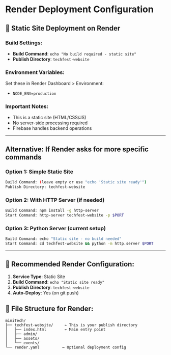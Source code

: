 # Render Deployment Configuration

## 🚀 Static Site Deployment on Render

### Build Settings:

- **Build Command**: `echo "No build required - static site"`
- **Publish Directory**: `techfest-website`

### Environment Variables:

Set these in Render Dashboard > Environment:

- `NODE_ENV=production`

### Important Notes:

- This is a static site (HTML/CSS/JS)
- No server-side processing required
- Firebase handles backend operations

---

## Alternative: If Render asks for more specific commands

### Option 1: Simple Static Site

```bash
Build Command: (leave empty or use "echo 'Static site ready'")
Publish Directory: techfest-website
```

### Option 2: With HTTP Server (if needed)

```bash
Build Command: npm install -g http-server
Start Command: http-server techfest-website -p $PORT
```

### Option 3: Python Server (current setup)

```bash
Build Command: echo "Static site - no build needed"
Start Command: cd techfest-website && python -m http.server $PORT
```

---

## 🔧 Recommended Render Configuration:

1. **Service Type**: Static Site
2. **Build Command**: `echo "Static site ready"`
3. **Publish Directory**: `techfest-website`
4. **Auto-Deploy**: Yes (on git push)

## 📁 File Structure for Render:

```
miniTech/
├── techfest-website/     ← This is your publish directory
│   ├── index.html        ← Main entry point
│   ├── admin/
│   ├── assets/
│   └── events/
└── render.yaml          ← Optional deployment config
```
